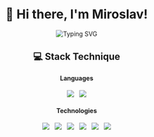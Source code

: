 <h1 align="center">
  👋 Hi there, I'm Miroslav!
</h1>

<p align="center">
  <img src="https://readme-typing-svg.herokuapp.com?font=Fira+Code&size=30&duration=3000&pause=500&color=007ACC&center=true&vCenter=true&width=600&lines=Full-Stack+Developer;PHP+%7C+JavaScript+%7C+SQL;Open+Source+Enthusiast" alt="Typing SVG">
</p>

<div align="center">
  <h2>💻 Stack Technique</h2>

  <h4>Languages</h4>
  <img src="https://img.shields.io/badge/php-%23777BB4.svg?style=for-the-badge&logo=php&logoColor=white" />&nbsp;&nbsp;
  <img src="https://img.shields.io/badge/javascript-%23323330.svg?style=for-the-badge&logo=javascript&logoColor=%23F7DF1E" />

  <h4>Technologies</h4>
  <img src="https://img.shields.io/badge/laravel-%23FF2D20.svg?style=for-the-badge&logo=laravel&logoColor=white" />&nbsp;&nbsp;
  <img src="https://img.shields.io/badge/react-%2320232a.svg?style=for-the-badge&logo=react&logoColor=%2361DAFB" />&nbsp;&nbsp;
  <img src="https://img.shields.io/badge/mysql-4479A1.svg?style=for-the-badge&logo=mysql&logoColor=white" />&nbsp;&nbsp;
  <img src="https://img.shields.io/badge/redis-%23DD0031.svg?style=for-the-badge&logo=redis&logoColor=white" />&nbsp;&nbsp;
  <img src="https://img.shields.io/badge/docker-%230db7ed.svg?style=for-the-badge&logo=docker&logoColor=white" />&nbsp;&nbsp;
  <img src="https://img.shields.io/badge/Linux-FCC624?style=for-the-badge&logo=linux&logoColor=black" />  
</div>
